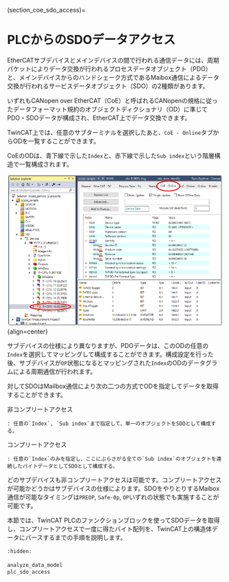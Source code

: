 (section_coe_sdo_access)=
# PLCからのSDOデータアクセス

EtherCATサブデバイスとメインデバイスの間で行われる通信データには、周期パケットによりデータ交換が行われるプロセスデータオブジェクト（PDO）と、メインデバイスからのハンドシェーク方式であるMaibox通信によるデータ交換が行われるサービスデータオブジェクト（SDO）の2種類があります。

いずれもCANopen over EtherCAT（CoE）と呼ばれるCANopenの規格に従ったデータフォーマット規約のオブジェクトディクショナリ（OD）に準じてPDO・SDOデータが構成され、EtherCAT上でデータ交換できます。

TwinCAT上では、任意のサブターミナルを選択したあと、`CoE - Online`タブからODを一覧することができます。

CoEのODは、青下線で示した`Index`と、赤下線で示した`Sub index`という階層構造で一覧構成されます。

![](assets/2024-03-29-13-05-01.png){align=center}

サブデバイスの仕様により異なりますが、PDOデータは、このODの任意の`Index`を選択してマッピングして構成することができます。構成設定を行った後、サブデバイスが`OP`状態になるとマッピングされた`Index`のODのデータグラムによる周期通信が行われます。

対してSDOはMailbox通信により次の二つの方式でODを指定してデータを取得することができます。

非コンプリートアクセス

    : 任意の`Index`, `Sub index`まで指定して、単一のオブジェクトをSDOとして構成する。

コンプリートアクセス

    : 任意の`Index`のみを指定し、ここにぶらさがる全ての`Sub index`のオブジェクトを連続したバイトデータとしてSDOとして構成する。

どのサブデバイスも非コンプリートアクセスは可能です。コンプリートアクセスが可能かどうかはサブデバイスの仕様によります。SDOをやりとりするMaibox通信が可能なタイミングは`PREOP`, `Safe-0p`, `OP`いずれの状態でも実施することが可能です。

本節では、TwinCAT PLCのファンクションブロックを使ってSDOデータを取得し、コンプリートアクセスで一度に得たバイト配列を、TwinCAT上の構造体データにパースするまでの手順を説明します。

```{toctree}
:hidden:

analyze_data_model
plc_sdo_access
```
